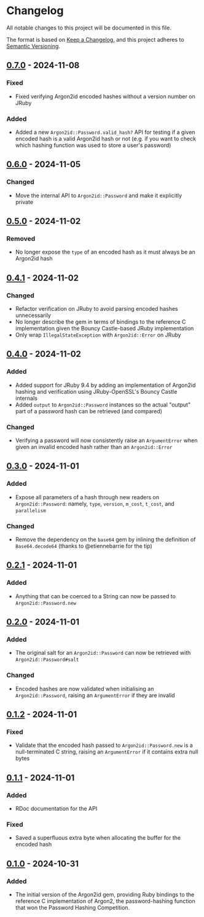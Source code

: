 # Changelog

All notable changes to this project will be documented in this file.

The format is based on [Keep a Changelog](https://keepachangelog.com/en/1.1.0/),
and this project adheres to [Semantic Versioning](https://semver.org/spec/v2.0.0.html).

## [0.7.0] - 2024-11-08

### Fixed

- Fixed verifying Argon2id encoded hashes without a version number on JRuby

### Added

- Added a new `Argon2id::Password.valid_hash?` API for testing if a given
  encoded hash is a valid Argon2id hash or not (e.g. if you want to check
  which hashing function was used to store a user's password)

## [0.6.0] - 2024-11-05

### Changed

- Move the internal API to `Argon2id::Password` and make it explicitly private

## [0.5.0] - 2024-11-02

### Removed

- No longer expose the `type` of an encoded hash as it must always be an
  Argon2id hash

## [0.4.1] - 2024-11-02

### Changed

- Refactor verification on JRuby to avoid parsing encoded hashes unnecessarily
- No longer describe the gem in terms of bindings to the reference C
  implementation given the Bouncy Castle-based JRuby implementation
- Only wrap `IllegalStateException` with `Argon2id::Error` on JRuby

## [0.4.0] - 2024-11-02

### Added

- Added support for JRuby 9.4 by adding an implementation of Argon2id hashing
  and verification using JRuby-OpenSSL's Bouncy Castle internals
- Added `output` to `Argon2id::Password` instances so the actual "output" part
  of a password hash can be retrieved (and compared)

### Changed

- Verifying a password will now consistently raise an `ArgumentError` when
  given an invalid encoded hash rather than an `Argon2id::Error`

## [0.3.0] - 2024-11-01

### Added

- Expose all parameters of a hash through new readers on `Argon2id::Password`:
  namely, `type`, `version`, `m_cost`, `t_cost`, and `parallelism`

### Changed

- Remove the dependency on the `base64` gem by inlining the definition of
  `Base64.decode64` (thanks to @etiennebarrie for the tip)

## [0.2.1] - 2024-11-01

### Added

- Anything that can be coerced to a String can now be passed to
  `Argon2id::Password.new`

## [0.2.0] - 2024-11-01

### Added

- The original salt for an `Argon2id::Password` can now be retrieved with
  `Argon2id::Password#salt`

### Changed

- Encoded hashes are now validated when initialising an `Argon2id::Password`,
  raising an `ArgumentError` if they are invalid

## [0.1.2] - 2024-11-01

### Fixed

- Validate that the encoded hash passed to `Argon2id::Password.new` is a
  null-terminated C string, raising an `ArgumentError` if it contains extra null
  bytes

## [0.1.1] - 2024-11-01

### Added

- RDoc documentation for the API

### Fixed

- Saved a superfluous extra byte when allocating the buffer for the encoded
  hash

## [0.1.0] - 2024-10-31

### Added

- The initial version of the Argon2id gem, providing Ruby bindings to the
  reference C implementation of Argon2, the password-hashing function that won
  the Password Hashing Competition.

[0.7.0]: https://github.com/mudge/argon2id/releases/tag/v0.7.0
[0.6.0]: https://github.com/mudge/argon2id/releases/tag/v0.6.0
[0.5.0]: https://github.com/mudge/argon2id/releases/tag/v0.5.0
[0.4.1]: https://github.com/mudge/argon2id/releases/tag/v0.4.1
[0.4.0]: https://github.com/mudge/argon2id/releases/tag/v0.4.0
[0.3.0]: https://github.com/mudge/argon2id/releases/tag/v0.3.0
[0.2.1]: https://github.com/mudge/argon2id/releases/tag/v0.2.1
[0.2.0]: https://github.com/mudge/argon2id/releases/tag/v0.2.0
[0.1.2]: https://github.com/mudge/argon2id/releases/tag/v0.1.2
[0.1.1]: https://github.com/mudge/argon2id/releases/tag/v0.1.1
[0.1.0]: https://github.com/mudge/argon2id/releases/tag/v0.1.0
